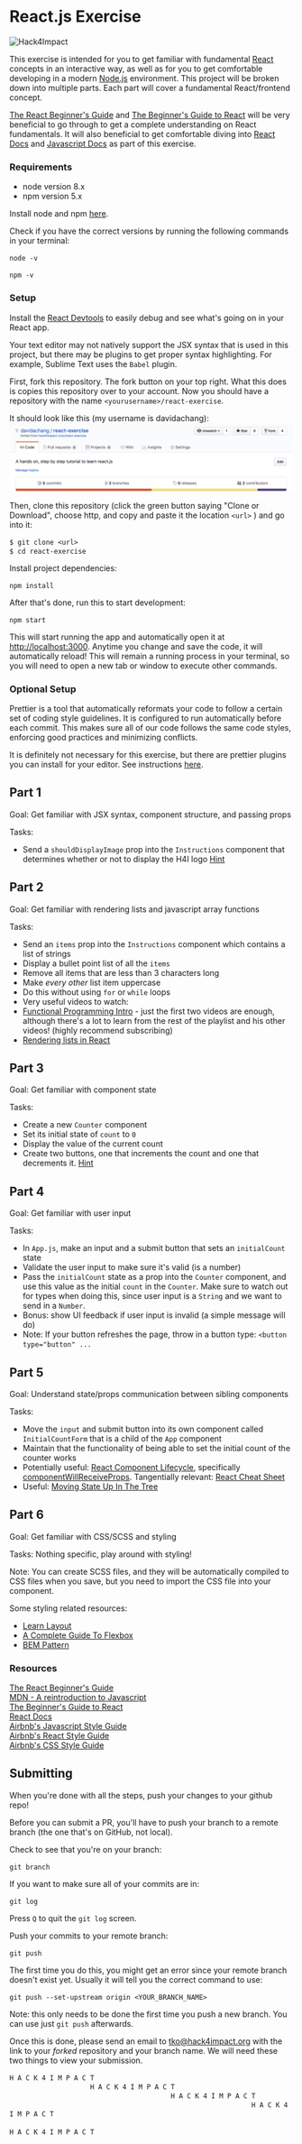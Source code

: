 # React.js Exercise

![Hack4Impact](https://uiuc.hack4impact.org/img/colored-logo.png)

This exercise is intended for you to get familiar with fundamental [React](https://reactjs.org/) concepts in an interactive way, as well as for you to get comfortable developing in a modern [Node.js](https://nodejs.org/en/) environment. This project will be broken down into multiple parts. Each part will cover a fundamental React/frontend concept.

[The React Beginner's Guide](https://flaviocopes.com/react-beginners-guide/) and [The Beginner's Guide to React](https://egghead.io/courses/the-beginner-s-guide-to-reactjs) will be very beneficial to go through to get a complete understanding on React fundamentals. It will also beneficial to get comfortable diving into [React Docs](https://reactjs.org/docs/hello-world.html) and [Javascript Docs](https://developer.mozilla.org/en-US/docs/Web/JavaScript/Reference) as part of this exercise.

### Requirements
* node version 8.x
* npm version 5.x

Install node and npm [here](https://nodejs.org/en/download/).

Check if you have the correct versions by running the following commands in your terminal:
```
node -v
```
```
npm -v
```

### Setup

Install the [React Devtools](https://github.com/facebook/react-devtools) to easily debug and see what's going on in your React app.

Your text editor may not natively support the JSX syntax that is used in this project, but there may be plugins to get proper syntax highlighting. For example, Sublime Text uses the `Babel` plugin.

First, fork this repository. The fork button on your top right. What this does is copies this repository over to your account. Now you should have a repository with the name `<yourusername>/react-exercise`.

It should look like this (my username is davidachang):
![fork](docs/forke.png)

Then, clone this repository (click the green button saying "Clone or Download", choose http, and copy and paste it the location `<url>` ) and go into it:

```
$ git clone <url>
$ cd react-exercise
```

Install project dependencies:
```
npm install
```

After that's done, run this to start development:
```
npm start
```

This will start running the app and automatically open it at [http://localhost:3000](http://localhost:3000). Anytime you change and save the code, it will automatically reload! This will remain a running process in your terminal, so you will need to open a new tab or window to execute other commands.

### Optional Setup
Prettier is a tool that automatically reformats your code to follow a certain set of coding style guidelines. It is configured to run automatically before each commit. This makes sure all of our code follows the same code styles, enforcing good practices and minimizing conflicts.

It is definitely not necessary for this exercise, but there are prettier plugins you can install for your editor. See instructions [here](https://github.com/prettier/prettier#editor-integration).

## Part 1
Goal: Get familiar with JSX syntax, component structure, and passing props

Tasks:
* Send a `shouldDisplayImage` prop into the `Instructions` component that determines whether or not to display the H4I logo [Hint](https://reactjs.org/docs/conditional-rendering.html)

## Part 2
Goal: Get familiar with rendering lists and javascript array functions

Tasks:
* Send an `items` prop into the `Instructions` component which contains a list of strings
* Display a bullet point list of all the `items`
* Remove all items that are less than 3 characters long
* Make _every other_ list item uppercase
* Do this without using `for` or `while` loops
* Very useful videos to watch:
 * [Functional Programming Intro](https://www.youtube.com/watch?v=BMUiFMZr7vk&index=1&list=PL0zVEGEvSaeEd9hlmCXrk5yUyqUag-n84) - just the first two videos are enough, although there's a lot to learn from the rest of the playlist and his other videos! (highly recommend subscribing)
 * [Rendering lists in React](https://egghead.io/lessons/egghead-use-the-key-prop-when-rendering-a-list-with-react)

## Part 3
Goal: Get familiar with component state

Tasks:
* Create a new `Counter` component
* Set its initial state of `count` to `0`
* Display the value of the current count
* Create two buttons, one that increments the count and one that decrements it. [Hint](https://egghead.io/lessons/react-use-component-state-with-react)

## Part 4
Goal: Get familiar with user input

Tasks:
* In `App.js`, make an input and a submit button that sets an `initialCount` state
* Validate the user input to make sure it's valid (is a number)
* Pass the `initialCount` state as a prop into the `Counter` component, and use this value as the initial `count` in the `Counter`. Make sure to watch out for types when doing this, since user input is a `String` and we want to send in a `Number`.
* Bonus: show UI feedback if user input is invalid (a simple message will do)
* Note: If your button refreshes the page, throw in a button type: `<button type="button" ...`

## Part 5
Goal: Understand state/props communication between sibling components

Tasks:
* Move the `input` and submit button into its own component called `InitialCountForm` that is a child of the `App` component
* Maintain that the functionality of being able to set the initial count of the counter works
* Potentially useful: [React Component Lifecycle](https://reactjs.org/docs/react-component.html), specifically [componentWillReceiveProps](https://reactjs.org/docs/react-component.html#componentwillreceiveprops). Tangentially relevant: [React Cheat Sheet](https://reactcheatsheet.com/)
* Useful: [Moving State Up In The Tree](https://flaviocopes.com/react-beginners-guide/#moving-the-state-up-in-the-tree)

## Part 6
Goal: Get familiar with CSS/SCSS and styling

Tasks: Nothing specific, play around with styling!

Note: You can create SCSS files, and they will be automatically compiled to CSS files when you save, but you need to import the CSS file into your component.

Some styling related resources:
* [Learn Layout](http://learnlayout.com/)
* [A Complete Guide To Flexbox](https://css-tricks.com/snippets/css/a-guide-to-flexbox/)
* [BEM Pattern](https://css-tricks.com/bem-101/)

### Resources
[The React Beginner's Guide](https://flaviocopes.com/react-beginners-guide/)<br>
[MDN - A reintroduction to Javascript](https://developer.mozilla.org/en-US/docs/Web/JavaScript/A_re-introduction_to_JavaScript)<br>
[The Beginner's Guide to React](https://egghead.io/courses/the-beginner-s-guide-to-reactjs)<br>
[React Docs](https://reactjs.org/docs/hello-world.html)<br>
[Airbnb's Javascript Style Guide](https://github.com/airbnb/javascript)<br>
[Airbnb's React Style Guide](https://github.com/airbnb/javascript/tree/master/react)<br>
[Airbnb's CSS Style Guide](https://github.com/airbnb/css)

## Submitting

When you're done with all the steps, push your changes to your github repo!

Before you can submit a PR, you'll have to push your branch to a remote branch (the one that's on GitHub, not local).

Check to see that you're on your branch:

```
git branch
```

If you want to make sure all of your commits are in:

```
git log
```

Press `Q` to quit the `git log` screen.

Push your commits to your remote branch:

```
git push
```

The first time you do this, you might get an error since your remote branch doesn't exist yet. Usually it will tell you the correct command to use:

```
git push --set-upstream origin <YOUR_BRANCH_NAME>
```

Note: this only needs to be done the first time you push a new branch. You can use just `git push` afterwards.

Once this is done, please send an email to tko@hack4impact.org with the link to your _forked_ repository and your branch name. We will need these two things to view your submission.


```
H A C K 4 I M P A C T
                    H A C K 4 I M P A C T
                                        H A C K 4 I M P A C T
                                                            H A C K 4 I M P A C T
                                                                                H A C K 4 I M P A C T
```


